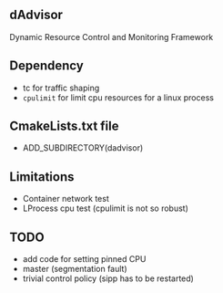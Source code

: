 ## dAdvisor
Dynamic Resource Control and Monitoring Framework

## Dependency
* tc for traffic shaping
* `cpulimit` for limit cpu resources for a linux process

## CmakeLists.txt file
* ADD_SUBDIRECTORY(dadvisor)

## Limitations
* Container network test
* LProcess cpu test (cpulimit is not so robust)

## TODO
* add code for setting pinned CPU
* master (segmentation fault)
* trivial control policy (sipp has to be restarted)
